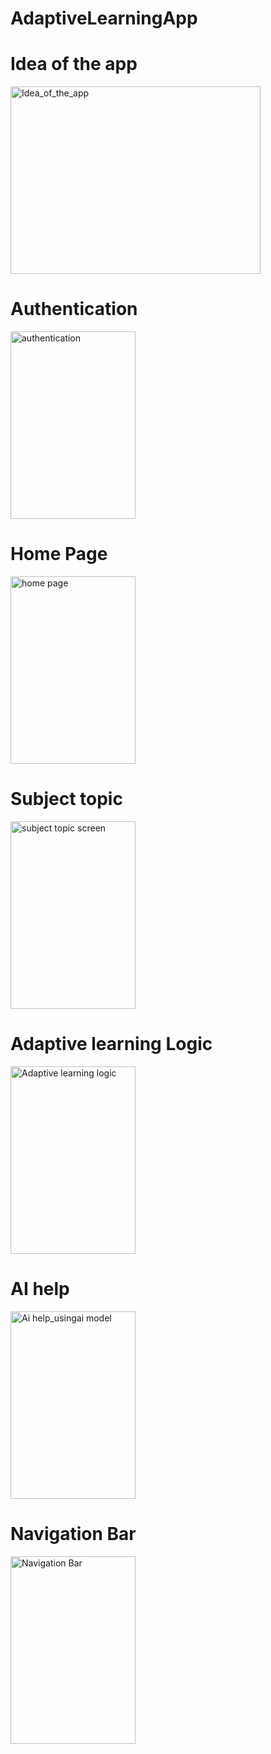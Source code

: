 # AdaptiveLearningApp


# Idea of the app
<img width="400" height="300" alt="Idea_of_the_app" src="https://github.com/Muskan28kumari/AdaptiveLearningApp/assets/104787786/2a95e336-7a23-40ab-ac64-084812da4ed4">

# Authentication
<img width="200" height="300" alt="authentication" src="https://github.com/Muskan28kumari/AdaptiveLearningApp/assets/104787786/88f6569f-ec22-4880-b08c-63fba4300c5a">

# Home Page
<img width="200" height="300" alt="home page" src="https://github.com/Muskan28kumari/AdaptiveLearningApp/assets/104787786/acaa84b3-c00c-4bea-b022-c2747b363ef7">

# Subject topic 
<img width="200" height="300" alt="subject topic screen" src="https://github.com/Muskan28kumari/AdaptiveLearningApp/assets/104787786/0b3116c5-9ede-42e9-8481-b43343ee6a88">

# Adaptive learning Logic
<img width="200" height="300" alt="Adaptive learning logic" src="https://github.com/Muskan28kumari/AdaptiveLearningApp/assets/104787786/d4c886b5-afb5-48f4-a3b5-be62ffab8d45">

# AI help 
<img width="200" height="300" alt="Ai help_usingai model" src="https://github.com/Muskan28kumari/AdaptiveLearningApp/assets/104787786/c219e54b-ba7f-4e86-bdb4-13ffd7437db0">

# Navigation Bar
<img width="200" height="300" alt="Navigation Bar " src="https://github.com/Muskan28kumari/AdaptiveLearningApp/assets/104787786/7087099f-d9f2-4378-a4b1-a3e8b872ae35">




